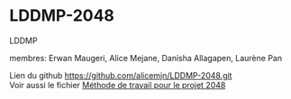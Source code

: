 # LDDMP-2048
LDDMP

membres: Erwan Maugeri, Alice Mejane, Danisha Allagapen, Laurène Pan

Lien du github https://github.com/alicemjn/LDDMP-2048.git <br/>
Voir aussi le fichier [Méthode de travail pour le projet 2048](./TRAVAIL.md)
